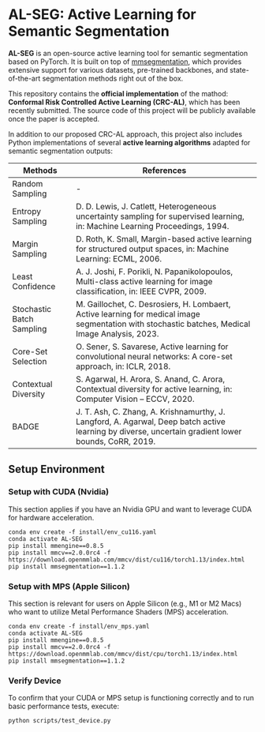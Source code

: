 # AL-SEG: Active Learning for Semantic Segmentation #

**AL-SEG** is an open-source active learning tool for semantic segmentation based on PyTorch. It is built on top of [mmsegmentation](https://github.com/open-mmlab/mmsegmentation), which provides extensive support for various datasets, pre-trained backbones, and state-of-the-art segmentation methods right out of the box.

This repository contains the **official implementation** of the mathod:
**Conformal Risk Controlled Active Learning (CRC-AL)**, which has been recently submitted. The source code of this project will be publicly available once the paper is accepted.

In addition to our proposed CRC-AL approach, this project also includes Python implementations of several **active learning algorithms** adapted for semantic segmentation outputs:

| Methods                   | References                                                                                                                                          |
|---------------------------|-----------------------------------------------------------------------------------------------------------------------------------------------------|
| Random Sampling           | -                                                                                                                                                   |
| Entropy Sampling          | D. D. Lewis, J. Catlett, Heterogeneous uncertainty sampling for supervised learning, in: Machine Learning Proceedings, 1994.                        |
| Margin Sampling           | D. Roth, K. Small, Margin-based active learning for structured output spaces, in: Machine Learning: ECML, 2006.                                     |
| Least Confidence          | A. J. Joshi, F. Porikli, N. Papanikolopoulos, Multi-class active learning for image classification, in: IEEE CVPR, 2009.                            |
| Stochastic Batch Sampling | M. Gaillochet, C. Desrosiers, H. Lombaert, Active learning for medical image segmentation with stochastic batches, Medical Image Analysis, 2023.    |
| Core-Set Selection        | O. Sener, S. Savarese, Active learning for convolutional neural networks: A core-set approach, in: ICLR, 2018.                                      |
| Contextual Diversity      | S. Agarwal, H. Arora, S. Anand, C. Arora, Contextual diversity for active learning, in: Computer Vision – ECCV, 2020.                               |
| BADGE                     | J. T. Ash, C. Zhang, A. Krishnamurthy, J. Langford, A. Agarwal, Deep batch active learning by diverse, uncertain gradient lower bounds, CoRR, 2019. |

## Setup Environment ##

### Setup with CUDA (Nvidia) ###

This section applies if you have an Nvidia GPU and want to leverage CUDA for hardware acceleration.

```shell
conda env create -f install/env_cu116.yaml
conda activate AL-SEG
pip install mmengine==0.8.5
pip install mmcv==2.0.0rc4 -f https://download.openmmlab.com/mmcv/dist/cu116/torch1.13/index.html
pip install mmsegmentation==1.1.2
```

### Setup with MPS (Apple Silicon) ###

This section is relevant for users on Apple Silicon (e.g., M1 or M2 Macs) who want to utilize Metal Performance Shaders (MPS) acceleration.

```shell
conda env create -f install/env_mps.yaml
conda activate AL-SEG
pip install mmengine==0.8.5
pip install mmcv==2.0.0rc4 -f https://download.openmmlab.com/mmcv/dist/cpu/torch1.13/index.html
pip install mmsegmentation==1.1.2
```

### Verify Device ###

To confirm that your CUDA or MPS setup is functioning correctly and to run basic performance tests, execute:

```shell
python scripts/test_device.py
```
